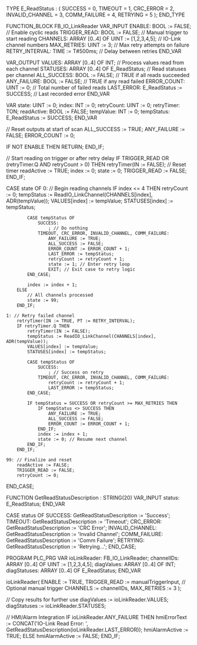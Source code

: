 TYPE E_ReadStatus :
(
    SUCCESS = 0,
    TIMEOUT = 1,
    CRC_ERROR = 2,
    INVALID_CHANNEL = 3,
    COMM_FAILURE = 4,
    RETRYING = 5
);
END_TYPE

FUNCTION_BLOCK FB_IO_LinkReader
VAR_INPUT
    ENABLE: BOOL := FALSE;                      // Enable cyclic reads
    TRIGGER_READ: BOOL := FALSE;                // Manual trigger to start reading
    CHANNELS: ARRAY [0..4] OF UINT := [1,2,3,4,5]; // IO-Link channel numbers
    MAX_RETRIES: UINT := 3;                     // Max retry attempts on failure
    RETRY_INTERVAL: TIME := T#500ms;            // Delay between retries
END_VAR

VAR_OUTPUT
    VALUES: ARRAY [0..4] OF INT;                // Process values read from each channel
    STATUSES: ARRAY [0..4] OF E_ReadStatus;     // Read statuses per channel
    ALL_SUCCESS: BOOL := FALSE;                 // TRUE if all reads succeeded
    ANY_FAILURE: BOOL := FALSE;                 // TRUE if any read failed
    ERROR_COUNT: UINT := 0;                     // Total number of failed reads
    LAST_ERROR: E_ReadStatus := SUCCESS;        // Last recorded error
END_VAR

VAR
    state: UINT := 0;
    index: INT := 0;
    retryCount: UINT := 0;
    retryTimer: TON;
    readActive: BOOL := FALSE;
    tempValue: INT := 0;
    tempStatus: E_ReadStatus := SUCCESS;
END_VAR

// Reset outputs at start of scan
ALL_SUCCESS := TRUE;
ANY_FAILURE := FALSE;
ERROR_COUNT := 0;

IF NOT ENABLE THEN
    RETURN;
END_IF;

// Start reading on trigger or after retry delay
IF TRIGGER_READ OR (retryTimer.Q AND retryCount > 0) THEN
    retryTimer(IN := FALSE); // Reset timer
    readActive := TRUE;
    index := 0;
    state := 0;
    TRIGGER_READ := FALSE;
END_IF;

CASE state OF
    0: // Begin reading channels
        IF index <= 4 THEN
            retryCount := 0;
            tempStatus := ReadIO_LinkChannel(CHANNELS[index], ADR(tempValue));
            VALUES[index] := tempValue;
            STATUSES[index] := tempStatus;

            CASE tempStatus OF
                SUCCESS:
                    ; // Do nothing
                TIMEOUT, CRC_ERROR, INVALID_CHANNEL, COMM_FAILURE:
                    ANY_FAILURE := TRUE;
                    ALL_SUCCESS := FALSE;
                    ERROR_COUNT := ERROR_COUNT + 1;
                    LAST_ERROR := tempStatus;
                    retryCount := retryCount + 1;
                    state := 1; // Enter retry loop
                    EXIT; // Exit case to retry logic
            END_CASE;

            index := index + 1;
        ELSE
            // All channels processed
            state := 99;
        END_IF;

    1: // Retry failed channel
        retryTimer(IN := TRUE, PT := RETRY_INTERVAL);
        IF retryTimer.Q THEN
            retryTimer(IN := FALSE);
            tempStatus := ReadIO_LinkChannel(CHANNELS[index], ADR(tempValue));
            VALUES[index] := tempValue;
            STATUSES[index] := tempStatus;

            CASE tempStatus OF
                SUCCESS:
                    ; // Success on retry
                TIMEOUT, CRC_ERROR, INVALID_CHANNEL, COMM_FAILURE:
                    retryCount := retryCount + 1;
                    LAST_ERROR := tempStatus;
            END_CASE;

            IF tempStatus = SUCCESS OR retryCount >= MAX_RETRIES THEN
                IF tempStatus <> SUCCESS THEN
                    ANY_FAILURE := TRUE;
                    ALL_SUCCESS := FALSE;
                    ERROR_COUNT := ERROR_COUNT + 1;
                END_IF;
                index := index + 1;
                state := 0; // Resume next channel
            END_IF;
        END_IF;

    99: // Finalize and reset
        readActive := FALSE;
        TRIGGER_READ := FALSE;
        retryCount := 0;
END_CASE;

FUNCTION GetReadStatusDescription : STRING(20)
VAR_INPUT
    status: E_ReadStatus;
END_VAR

CASE status OF
    SUCCESS:         GetReadStatusDescription := 'Success';
    TIMEOUT:         GetReadStatusDescription := 'Timeout';
    CRC_ERROR:       GetReadStatusDescription := 'CRC Error';
    INVALID_CHANNEL: GetReadStatusDescription := 'Invalid Channel';
    COMM_FAILURE:    GetReadStatusDescription := 'Comm Failure';
    RETRYING:        GetReadStatusDescription := 'Retrying...';
END_CASE;

PROGRAM PLC_PRG
VAR
    ioLinkReader: FB_IO_LinkReader;
    channelIDs: ARRAY [0..4] OF UINT := [1,2,3,4,5];
    diagValues: ARRAY [0..4] OF INT;
    diagStatuses: ARRAY [0..4] OF E_ReadStatus;
END_VAR

ioLinkReader(
    ENABLE := TRUE,
    TRIGGER_READ := manualTriggerInput, // Optional manual trigger
    CHANNELS := channelIDs,
    MAX_RETRIES := 3
);

// Copy results for further use
diagValues := ioLinkReader.VALUES;
diagStatuses := ioLinkReader.STATUSES;

// HMI/Alarm Integration
IF ioLinkReader.ANY_FAILURE THEN
    hmiErrorText := CONCAT('IO-Link Read Error: ', GetReadStatusDescription(ioLinkReader.LAST_ERROR));
    hmiAlarmActive := TRUE;
ELSE
    hmiAlarmActive := FALSE;
END_IF;
